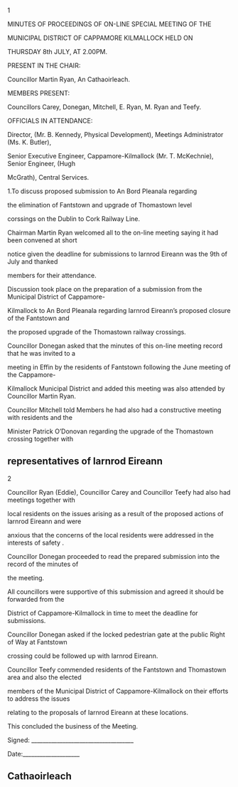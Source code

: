 1

MINUTES OF PROCEEDINGS OF ON-LINE SPECIAL MEETING OF THE

MUNICIPAL DISTRICT OF CAPPAMORE KILMALLOCK HELD ON

THURSDAY 8th JULY, AT 2.00PM.

PRESENT IN THE CHAIR:

Councillor Martin Ryan, An Cathaoirleach.

MEMBERS PRESENT:

Councillors Carey, Donegan, Mitchell, E. Ryan, M. Ryan and Teefy.

OFFICIALS IN ATTENDANCE:

Director, (Mr. B. Kennedy, Physical Development), Meetings Administrator (Ms. K. Butler),

Senior Executive Engineer, Cappamore-Kilmallock (Mr. T. McKechnie), Senior Engineer, (Hugh

McGrath), Central Services.

1.To discuss proposed submission to An Bord Pleanala regarding

the elimination of Fantstown and upgrade of Thomastown level

corssings on the Dublin to Cork Railway Line.

Chairman Martin Ryan welcomed all to the on-line meeting saying it had been convened at short

notice given the deadline for submissions to Iarnrod Eireann was the 9th of July and thanked

members for their attendance.

Discussion took place on the preparation of a submission from the Municipal District of Cappamore-

Kilmallock to An Bord Pleanala regarding Iarnrod Eireann’s proposed closure of the Fantstown and

the proposed upgrade of the Thomastown railway crossings.

Councillor Donegan asked that the minutes of this on-line meeting record that he was invited to a

meeting in Effin by the residents of Fantstown following the June meeting of the Cappamore-

Kilmallock Municipal District and added this meeting was also attended by Councillor Martin Ryan.

Councillor Mitchell told Members he had also had a constructive meeting with residents and the

Minister Patrick O’Donovan regarding the upgrade of the Thomastown crossing together with

representatives of Iarnrod Eireann
---
2

Councillor Ryan (Eddie), Councillor Carey and Councillor Teefy had also had meetings together with

local residents on the issues arising as a result of the proposed actions of Iarnrod Eireann and were

anxious that the concerns of the local residents were addressed in the interests of safety .

Councillor Donegan proceeded to read the prepared submission into the record of the minutes of

the meeting.

All councillors were supportive of this submission and agreed it should be forwarded from the

District of Cappamore-Kilmallock in time to meet the deadline for submissions.

Councillor Donegan asked if the locked pedestrian gate at the public Right of Way at Fantstown

crossing could be followed up with Iarnrod Eireann.

Councillor Teefy commended residents of the Fantstown and Thomastown area and also the elected

members of the Municipal District of Cappamore-Kilmallock on their efforts to address the issues

relating to the proposals of Iarnrod Eireann at these locations.

This concluded the business of the Meeting.

Signed: \_\_\_\_\_\_\_\_\_\_\_\_\_\_\_\_\_\_\_\_\_\_\_\_\_\_\_\_\_\_\_\_\_\_\_\_

Date:\_\_\_\_\_\_\_\_\_\_\_\_\_\_\_\_\_\_\_\_

Cathaoirleach
---
